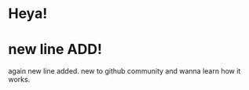 # Heya!
# new line ADD!

again new line added.
new to github community and wanna learn how it works.
